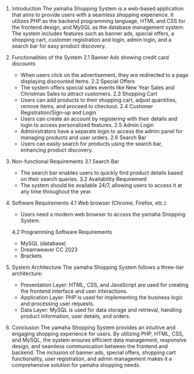 
1. Introduction
   The yamaha Shopping System is a web-based application that aims to provide users with a seamless shopping experience. It utilizes PHP as the backend programming language, HTML and CSS for the frontend design, and MySQL as the database management system. The system includes features such as banner ads, special offers, a shopping cart, customer registration and login, admin login, and a search bar for easy product discovery.

2. Functionalities of the System
   2.1 Banner Ads showing credit card discounts
      - When users click on the advertisement, they are redirected to a page displaying discounted items.
   2.2 Special Offers
      - The system offers special sales events like New Year Sales and Christmas Sales to attract customers.
   2.3 Shopping Cart
      - Users can add products to their shopping cart, adjust quantities, remove items, and proceed to checkout.
   2.4 Customer Registration/Sign-up and Login
      - Users can create an account by registering with their details and login to access personalized features.
   2.5 Admin Login
      - Administrators have a separate login to access the admin panel for managing products and user orders.
   2.6 Search Bar
      - Users can easily search for products using the search bar, enhancing product discovery.

3. Non-functional Requirements
   3.1 Search Bar
      - The search bar enables users to quickly find product details based on their search queries.
   3.2 Availability Requirement
      - The system should be available 24/7, allowing users to access it at any time throughout the year.

4. Software Requirements
   4.1 Web browser (Chrome, Firefox, etc.)
      - Users need a modern web browser to access the yamaha Shopping System.
   
   4.2 Programming Software Requirements
      - MySQL (database)
      - Dreamweaver CC 2023
      - Brackets

5. System Architecture
   The yamaha Shopping System follows a three-tier architecture:
   - Presentation Layer: HTML, CSS, and JavaScript are used for creating the frontend interface and user interactions.
   - Application Layer: PHP is used for implementing the business logic and processing user requests.
   - Data Layer: MySQL is used for data storage and retrieval, handling product information, user details, and orders.

6. Conclusion
   The yamaha Shopping System provides an intuitive and engaging shopping experience for users. By utilizing PHP, HTML, CSS, and MySQL, the system ensures efficient data management, responsive design, and seamless communication between the frontend and backend. The inclusion of banner ads, special offers, shopping cart functionality, user registration, and admin management makes it a comprehensive solution for yamaha shopping needs.
